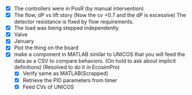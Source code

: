 - [x] The controllers were in PosR (by manual intervention)
- [x] The flow, dP vs lift story (Now the cv =0.7 and the dP is excessive) The detector resistance is fixed by flow requirements.
- [x] The load was being stepped independently
- [x] Valve
- [x] January
- [x] Plot the thing on the board 
- [x] make a component in MATLAB similar to UNICOS that you will feed the data as a CSV to compare behaviors. (On hold to ask about implicit definitions) (Resolved to do it in EcosimPro)
	- [x] Verify same as MATLAB(Scrapped)
	- [x] Retrieve the PID parameters from timer
	- [x] Feed CVs of UNICOS